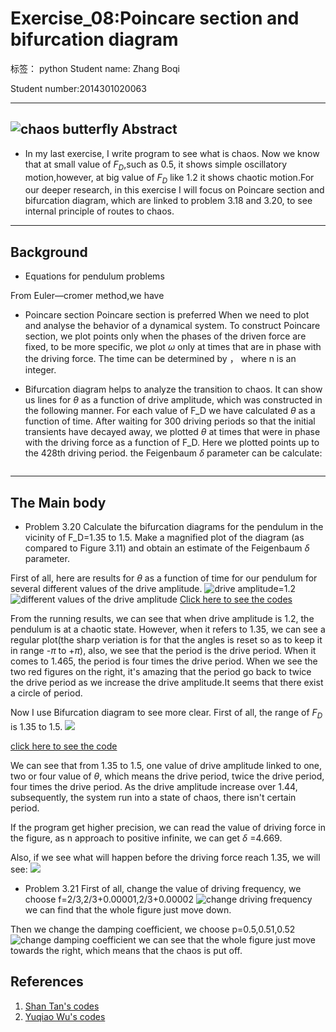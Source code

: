 ﻿Exercise_08:Poincare section and bifurcation diagram
========================================

标签： python
Student name: Zhang Boqi

Student number:2014301020063

---
![chaos butterfly][1]
**Abstract**
--------

 - In my last exercise, I write program to see what is chaos. Now we know that at small value of $F_D$,such as 0.5, it shows simple oscillatory motion,however, at big value of $F_D$ like 1.2 it shows chaotic motion.For our deeper research, in this exercise I will focus on Poincare section and bifurcation diagram, which are linked to problem 3.18 and 3.20, to see internal principle of routes to chaos.
 


----------

**Background**
----------

 - Equations for pendulum problems

From Euler—cromer method,we have
<img src="http://latex.codecogs.com/gif.latex?$$\begin{cases}\omega_{i+1}=\omega_i-(\frac{g}{l}sin(\theta_i)-q\omega_i+F_Dsin(\Omega_Dt_i))\Delta{t}\\\\\theta_{i+1}=\theta_i+\omega_{i+1}\Delta{t}\\t_{i+1}=t_i+\Delta{t}\end{cases}$$" alt="" title="" />

 - Poincare section
Poincare section is preferred When we need to plot and analyse the behavior of a dynamical system. To construct Poincare section, we plot points only when the phases of the driven force are fixed, to be more specific, we plot $\omega$ only at times that are in phase with the driving force. The time can be determined by <img src="http://latex.codecogs.com/gif.latex?$$\Omega_Dt=2n\pi$$" alt="" title="" />， where n is an integer.


 - Bifurcation diagram helps to analyze the transition to chaos. It can show us lines for $\theta$ as a function of drive amplitude, which was constructed in the following manner. For each value of F_D we have calculated $\theta$ as a function of time. After waiting for 300 driving periods so that the initial transients have decayed away, we plotted $\theta$ at times that were in phase with the driving force as a function of F_D. Here we plotted points up to the 428th driving period. 
the Feigenbaum $\delta$ parameter can be calculate:
<img src="http://latex.codecogs.com/gif.latex?$$\delta_n=\frac{F_n-F_{n-1}}{F_{n+1}-F_n}$$" alt="" title="" />

 


----------

**The Main body**
-------------

 -   Problem 3.20
Calculate the bifurcation diagrams for the pendulum in the vicinity of F_D=1.35 to 1.5. Make a magnified plot of the diagram (as compared to Figure 3.11) and obtain an estimate of the Feigenbaum $\delta$ parameter.

First of all, here are results for $\theta$ as a function of time for our pendulum for several different values of the drive amplitude.
![drive amplitude=1.2][2]
![different values of the drive amplitude][3]
[Click here to see the codes](https://github.com/allenoel/compuational_physics_N2014301020063/blob/master/Codes/Exercise_08_01.py)

From the running results, we can see that when drive amplitude is 1.2, the pendulum is at a chaotic state. However, when it refers to 1.35, we can see a regular plot(the sharp veriation is for that the angles is reset so as to keep it in range -$\pi$ to +$\pi$), also, we see that the period is the drive period. When it comes to 1.465, the period is four times the drive period.
When we see the two red figures on the right, it's amazing that the period go back to twice the drive period as we increase the drive amplitude.It seems that there exist a circle of period.

Now I use Bifurcation diagram to see more clear.
First of all, the range of $F_D$ is 1.35 to 1.5.
![][4]

[click here to see the code](https://github.com/allenoel/compuational_physics_N2014301020063/blob/master/Codes/Exercise_08_02.py) 

We can see that from 1.35 to 1.5, one value of drive amplitude linked to one, two or four value of $\theta$, which means the drive period, twice the drive period, four times the drive period. As the drive amplitude increase over 1.44, subsequently, the system run into a state of chaos, there isn't certain period. 

If the program get higher precision, we can read the value of driving force in the figure, as n approach to positive infinite, we can get $\delta$ =4.669.

Also, if we see what will happen before the driving force reach 1.35, we will see:
![][5]

 - Problem 3.21
First of all, change the value of driving frequency, we choose f=2/3,2/3+0.00001,2/3+0.00002
![change driving frequency][6]
we can find that the whole figure just move down.

Then we change the damping coefficient, we choose p=0.5,0.51,0.52
![change damping coefficient][7]
we can see that the whole figure just move towards the right, which means that the chaos is put off.




**References**
----------

 1. [Shan Tan's codes](http://www.jianshu.com/p/b141af43e303)
 2. [Yuqiao Wu's codes](https://github.com/wuyuqiao/computationalphysics_N2013301020142/blob/master/Chapter3---2/Exercise%209.md)


  [1]: https://github.com/allenoel/compuational_physics_N2014301020063/blob/master/Pictures/Exercise_08_01.jpg
  [2]: https://github.com/allenoel/compuational_physics_N2014301020063/blob/master/Pictures/Exercise_08_03.png
  [3]: https://github.com/allenoel/compuational_physics_N2014301020063/blob/master/Pictures/Exercise_08_02.png
  [4]: https://github.com/allenoel/compuational_physics_N2014301020063/blob/master/Pictures/Exercise_08_04.png
  [5]: https://github.com/allenoel/compuational_physics_N2014301020063/blob/master/Pictures/Exercise_08_07.png
  [6]: https://github.com/allenoel/compuational_physics_N2014301020063/blob/master/Pictures/Exercise_08_05.png
  [7]: https://github.com/allenoel/compuational_physics_N2014301020063/blob/master/Pictures/Exercise_08_06.png